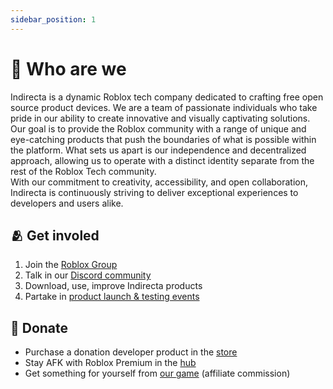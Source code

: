 ```yaml
---
sidebar_position: 1
---
```


# 🎋 Who are we

Indirecta is a dynamic Roblox tech company dedicated to crafting free open source product devices. We are a team of passionate individuals who take pride in our ability to create innovative and visually captivating solutions.  
Our goal is to provide the Roblox community with a range of unique and eye-catching products that push the boundaries of what is possible within the platform. What sets us apart is our independence and decentralized approach, allowing us to operate with a distinct identity separate from the rest of the Roblox Tech community.  
With our commitment to creativity, accessibility, and open collaboration, Indirecta is continuously striving to deliver exceptional experiences to developers and users alike.  

## 🫂 Get involed
1. Join the [Roblox Group](https://www.roblox.com/groups/5717887/Indirecta)
2. Talk in our [Discord community](https://discord.gg/xz4Xm8URcF)
3. Download, use, improve Indirecta products
4. Partake in [product launch & testing events](/blog)

## 💸 Donate
- Purchase a donation developer product in the [store](https://www.roblox.com/games/8290643959/Indirecta-Hub)
- Stay AFK with Roblox Premium in the [hub](https://www.roblox.com/games/8290643959/Indirecta-Hub)
- Get something for yourself from [our game](https://www.roblox.com/games/8290643959/Indirecta-Hub) (affiliate commission) 
